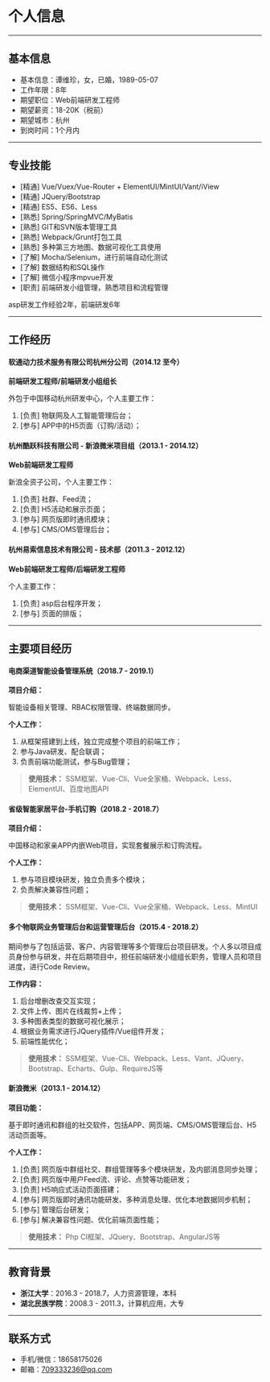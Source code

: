 # 个人信息

---

## 基本信息

- 基本信息：谭维珍，女，已婚，1989-05-07
- 工作年限：8年
- 期望职位：Web前端研发工程师
- 期望薪资：18-20K（税前）
- 期望城市：杭州
- 到岗时间：1个月内

---

## 专业技能

- [精通] Vue/Vuex/Vue-Router + ElementUI/MintUI/Vant/iView
- [精通] JQuery/Bootstrap
- [精通] ES5、ES6、Less 
- [熟悉] Spring/SpringMVC/MyBatis
- [熟悉] GIT和SVN版本管理工具
- [熟悉] Webpack/Grunt打包工具
- [熟悉] 多种第三方地图、数据可视化工具使用
- [了解] Mocha/Selenium，进行前端自动化测试
- [了解] 数据结构和SQL操作
- [了解] 微信小程序mpvue开发
- [职责] 前端研发小组管理，熟悉项目和流程管理

asp研发工作经验2年，前端研发6年

---

## 工作经历

#### 软通动力技术服务有限公司杭州分公司（2014.12 至今）

**前端研发工程师/前端研发小组组长**

外包于中国移动杭州研发中心，个人主要工作：

1. [负责] 物联网及人工智能管理后台；
2. [参与] APP中的H5页面（订购/活动）；


#### 杭州酷跃科技有限公司 - 新浪微米项目组（2013.1 - 2014.12）

**Web前端研发工程师**

新浪全资子公司，个人主要工作：

1. [负责] 社群、Feed流；
2. [负责] H5活动和展示页面；
3. [参与] 网页版即时通讯模块；
4. [参与] CMS/OMS管理后台；


#### 杭州易索信息技术有限公司 - 技术部（2011.3 - 2012.12）

**Web前端研发工程师/后端研发工程师**

个人主要工作：

1. [负责] asp后台程序开发；
2. [参与] 页面的排版；

---

## 主要项目经历

#### 电商渠道智能设备管理系统（2018.7 - 2019.1）

**项目介绍：**

智能设备相关管理、RBAC权限管理、终端数据同步。

**个人工作：**
1. 从框架搭建到上线，独立完成整个项目的前端工作；
2. 参与Java研发、配合联调；
3. 负责前端功能测试，参与Bug管理；

> **使用技术：**
> SSM框架、Vue-Cli、Vue全家桶、Webpack、Less、ElementUI、百度地图API

#### 省级智能家居平台-手机订购（2018.2 - 2018.7）

**项目介绍：**

中国移动和家亲APP内嵌Web项目，实现套餐展示和订购流程。

**个人工作：**
1. 参与项目模块研发，独立负责多个模块；
2. 负责解决兼容性问题；

> **使用技术：**
> SSM框架、Vue-Cli、Vue全家桶、Webpack、Less、MintUI


#### 多个物联网业务管理后台和运营管理后台（2015.4 - 2018.2）

期间参与了包括运营、客户、内容管理等多个管理后台项目研发。个人多以项目成员身份参与研发，并在后期项目中，担任前端研发小组组长职务，管理人员和项目进度，进行Code Review。

**工作内容：**

1. 后台增删改查交互实现；
2. 文件上传、图片在线裁剪+上传；
3. 多种图表类型的数据可视化展示；
4. 根据业务需求进行JQuery插件/Vue组件开发；
5. 前端性能优化；

> **使用技术：**
> SSM框架、Vue-Cli、Webpack、Less、Vant、JQuery、Bootstrap、Echarts、Gulp、RequireJS等


#### 新浪微米（2013.1 - 2014.12）

**项目功能：**

基于即时通讯和群组的社交软件，包括APP、网页端、CMS/OMS管理后台、H5活动页面等。

**个人工作：**
1. [负责] 网页版中群组社交、群组管理等多个模块研发，及内部消息同步处理；
2. [负责] 网页版中用户Feed流、评论、点赞等功能研发；
3. [负责] H5响应式活动页面搭建；
3. [参与] 网页版即时通讯功能研发、多种消息处理、优化本地数据同步机制；
4. [参与] 管理后台研发；
5. [参与] 解决兼容性问题、优化前端页面性能；

> **使用技术：**
> Php CI框架、JQuery、Bootstrap、AngularJS等

---

## 教育背景

- **浙江大学**：2016.3 - 2018.7，人力资源管理，本科
- **湖北民族学院**：2008.3 - 2011.3，计算机应用，大专

---

## 联系方式

- 手机/微信：18658175026
- 邮箱：709333236@qq.com
